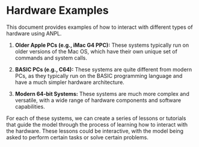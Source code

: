 # Hardware Examples

This document provides examples of how to interact with different types of hardware using ANPL.

1. **Older Apple PCs (e.g., iMac G4 PPC):** These systems typically run on older versions of the Mac OS, which have their own unique set of commands and system calls.

2. **BASIC PCs (e.g., C64):** These systems are quite different from modern PCs, as they typically run on the BASIC programming language and have a much simpler hardware architecture.

3. **Modern 64-bit Systems:** These systems are much more complex and versatile, with a wide range of hardware components and software capabilities.

For each of these systems, we can create a series of lessons or tutorials that guide the model through the process of learning how to interact with the hardware. These lessons could be interactive, with the model being asked to perform certain tasks or solve certain problems.
